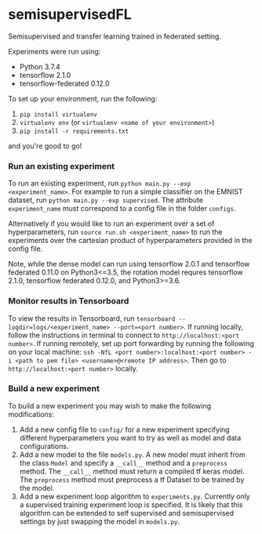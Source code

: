 # semisupervisedFL
Semisupervised and transfer learning trained in federated setting.

Experiments were run using:
* Python 3.7.4
* tensorflow 2.1.0
* tensorflow-federated 0.12.0

To set up your environment, run the following:
1. `pip install virtualenv`
2. `virtualenv env` (or `virtualenv <name of your environment>`)
3. `pip install -r requirements.txt` 

and you're good to go!

### Run an existing experiment
To run an existing experiment, run `python main.py --exp <experiment_name>`. For example to run a simple classifier on the EMNIST dataset, run `python main.py --exp supervised`. The attribute `experiment_name` must correspond to a config file in the folder `configs`. 

Alternatively if you would like to run an experiment over a set of hyperparameters, run `source run.sh <experiment_name>` to run the experiments over the cartesian product of hyperparameters provided in the config file.

Note, while the dense model can run using tensorflow 2.0.1 and tensorflow federated 0.11.0 on Python3<=3.5, the rotation model requres tensorflow 2.1.0, tensorflow federated 0.12.0, and Python3>=3.6.

### Monitor results in Tensorboard
To view the results in Tensorboard, run `tensorboard --logdir=logs/<experiment_name> --port=<port number>`. If running locally, follow the instructions in terminal to connect to `http://localhost:<port number>`. If running remotely, set up port forwarding by running the following on your local machine: `ssh -NfL <port number>:localhost:<port number> -i <path to pem file> <username>@<remote IP address>`. Then go to `http://localhost:<port number>` locally.

### Build a new experiment
To build a new experiment you may wish to make the following modifications:
1. Add a new config file to `config/` for a new experiment specifying different hyperparameters you want to try as well as model and data configurations.
2. Add a new model to the file `models.py`. A new model must inherit from the class `Model` and specify a `__call__` method and a `preprocess` method. The `__call__` method must return a compiled tf keras model. The `preprocess` method must preprocess a tf Dataset to be trained by the model.
3. Add a new experiment loop algorithm to `experiments.py`. Currently only a supervised training experiment loop is specified. It is likely that this algorithm can be extended to self supervised and semisupervised settings by just swapping the model in `models.py`.
